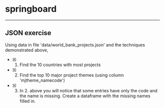 # springboard


---

## JSON exercise

Using data in file 'data/world_bank_projects.json' and the techniques demonstrated above,
- [x] 1. Find the 10 countries with most projects
- [x] 2. Find the top 10 major project themes (using column 'mjtheme_namecode')
- [x] 3. In 2. above you will notice that some entries have only the code and the name is missing. Create a dataframe with the missing names filled in.